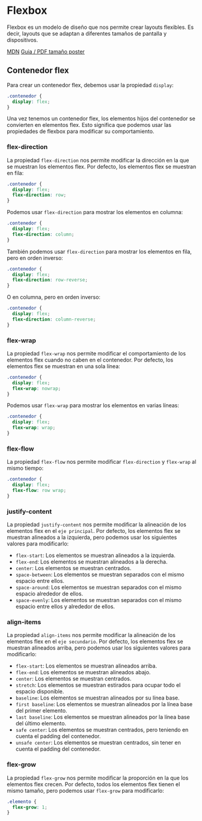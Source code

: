 # Flexbox

Flexbox es un modelo de diseño que nos permite crear layouts flexibles. Es decir, layouts que se adaptan a diferentes tamaños de pantalla y dispositivos.

[MDN](https://developer.mozilla.org/es/docs/Web/CSS/CSS_Flexible_Box_Layout/Conceptos_Basicos_de_Flexbox)
[Guia / PDF tamaño poster](https://css-tricks.com/snippets/css/a-guide-to-flexbox/)

## Contenedor flex

Para crear un contenedor flex, debemos usar la propiedad `display`:

```css
.contenedor {
  display: flex;
}
```

Una vez tenemos un contenedor flex, los elementos hijos del contenedor se convierten en elementos flex. Esto significa que podemos usar las propiedades de flexbox para modificar su comportamiento.

### flex-direction

La propiedad `flex-direction` nos permite modificar la dirección en la que se muestran los elementos flex. Por defecto, los elementos flex se muestran en fila:

```css
.contenedor {
  display: flex;
  flex-direction: row;
}
```

Podemos usar `flex-direction` para mostrar los elementos en columna:

```css
.contenedor {
  display: flex;
  flex-direction: column;
}
```

También podemos usar `flex-direction` para mostrar los elementos en fila, pero en orden inverso:

```css
.contenedor {
  display: flex;
  flex-direction: row-reverse;
}
```

O en columna, pero en orden inverso:

```css
.contenedor {
  display: flex;
  flex-direction: column-reverse;
}
```

### flex-wrap

La propiedad `flex-wrap` nos permite modificar el comportamiento de los elementos flex cuando no caben en el contenedor. Por defecto, los elementos flex se muestran en una sola línea:

```css
.contenedor {
  display: flex;
  flex-wrap: nowrap;
}
```

Podemos usar `flex-wrap` para mostrar los elementos en varias líneas:

```css
.contenedor {
  display: flex;
  flex-wrap: wrap;
}
```

### flex-flow

La propiedad `flex-flow` nos permite modificar `flex-direction` y `flex-wrap` al mismo tiempo:

```css
.contenedor {
  display: flex;
  flex-flow: row wrap;
}
```

### justify-content

La propiedad `justify-content` nos permite modificar la alineación de los elementos flex en el `eje principal`. Por defecto, los elementos flex se muestran alineados a la izquierda, pero podemos usar los siguientes valores para modificarlo:

- `flex-start`: Los elementos se muestran alineados a la izquierda.
- `flex-end`: Los elementos se muestran alineados a la derecha.
- `center`: Los elementos se muestran centrados.
- `space-between`: Los elementos se muestran separados con el mismo espacio entre ellos.
- `space-around`: Los elementos se muestran separados con el mismo espacio alrededor de ellos.
- `space-evenly`: Los elementos se muestran separados con el mismo espacio entre ellos y alrededor de ellos.

### align-items

La propiedad `align-items` nos permite modificar la alineación de los elementos flex en el `eje secundario`. Por defecto, los elementos flex se muestran alineados arriba, pero podemos usar los siguientes valores para modificarlo:

- `flex-start`: Los elementos se muestran alineados arriba.
- `flex-end`: Los elementos se muestran alineados abajo.
- `center`: Los elementos se muestran centrados.
- `stretch`: Los elementos se muestran estirados para ocupar todo el espacio disponible.
- `baseline`: Los elementos se muestran alineados por su línea base.
- `first baseline`: Los elementos se muestran alineados por la línea base del primer elemento.
- `last baseline`: Los elementos se muestran alineados por la línea base del último elemento.
- `safe center`: Los elementos se muestran centrados, pero teniendo en cuenta el padding del contenedor.
- `unsafe center`: Los elementos se muestran centrados, sin tener en cuenta el padding del contenedor.

### flex-grow

La propiedad `flex-grow` nos permite modificar la proporción en la que los elementos flex crecen. Por defecto, todos los elementos flex tienen el mismo tamaño, pero podemos usar `flex-grow` para modificarlo:

```css
.elemento {
  flex-grow: 1;
}
```
